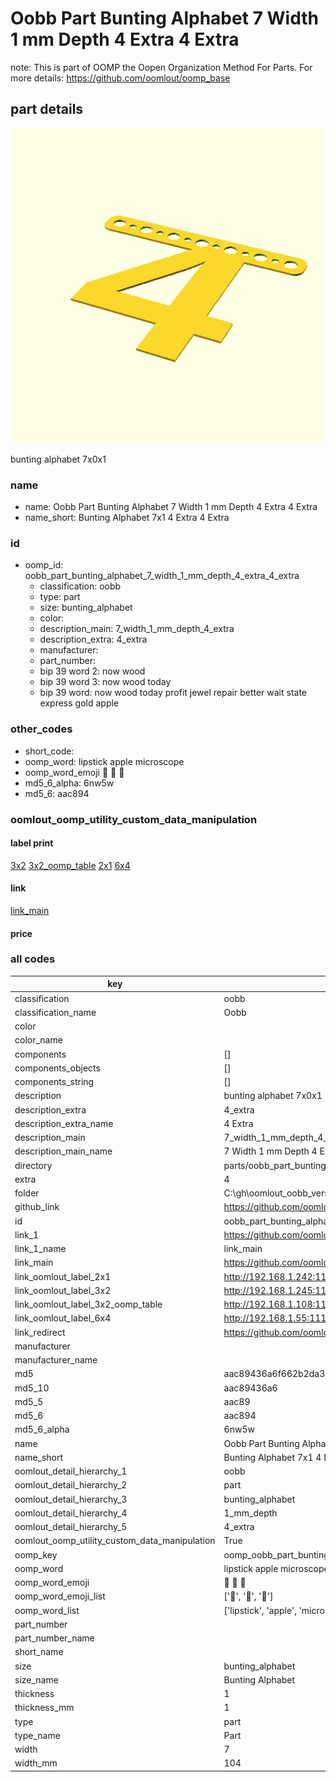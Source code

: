 # Oobb Part Bunting Alphabet 7 Width 1 mm Depth 4 Extra 4 Extra  

note: This is part of OOMP the Oopen Organization Method For Parts. For more details: https://github.com/oomlout/oomp_base

##  part details
  

[![](3dpr.png)](3dpr.png)

bunting alphabet 7x0x1



### name
* name: Oobb Part Bunting Alphabet 7 Width 1 mm Depth 4 Extra 4 Extra
* name_short: Bunting Alphabet 7x1 4 Extra 4 Extra
### id
* oomp_id: oobb_part_bunting_alphabet_7_width_1_mm_depth_4_extra_4_extra
  * classification: oobb
  * type: part
  * size: bunting_alphabet
  * color: 
  * description_main: 7_width_1_mm_depth_4_extra
  * description_extra: 4_extra
  * manufacturer: 
  * part_number: 
  * bip 39 word 2: now wood
  * bip 39 word 3: now wood today
  * bip 39 word: now wood today profit jewel repair better wait state express gold apple

### other_codes
* short_code: 
* oomp_word: lipstick apple microscope
* oomp_word_emoji :lipstick: :apple: :microscope:
* md5_6_alpha: 6nw5w
* md5_6: aac894






### oomlout_oomp_utility_custom_data_manipulation
#### label print
[3x2](http://192.168.1.245:1112/?label=oomp%206nw5w)
[3x2_oomp_table](http://192.168.1.108:1112/?label=oomp%206nw5w)
[2x1](http://192.168.1.242:1112/?label=oomp%206nw5w)
[6x4](http://192.168.1.55:1112/?label=oomp%206nw5w)    

#### link

[link_main](https://github.com/oomlout/oomlout_oobb_version_4_generated_parts/tree/main/navigation_oomp/oobb/part/bunting_alphabet/7_width_1_mm_depth_4_extra/4_extra/part)                              

#### price







### all codes 
| key | value |  
| --- | --- |  
| classification | oobb |  
| classification_name | Oobb |  
| color |  |  
| color_name |  |  
| components | [] |  
| components_objects | [] |  
| components_string | [] |  
| description | bunting alphabet 7x0x1 |  
| description_extra | 4_extra |  
| description_extra_name | 4 Extra |  
| description_main | 7_width_1_mm_depth_4_extra |  
| description_main_name | 7 Width 1 mm Depth 4 Extra |  
| directory | parts/oobb_part_bunting_alphabet_7_width_1_mm_depth_4_extra_4_extra |  
| extra | 4 |  
| folder | C:\gh\oomlout_oobb_version_4_generated_parts\parts\oobb_part_bunting_alphabet_7_width_1_mm_depth_4_extra_4_extra |  
| github_link | https://github.com/oomlout/oomlout_oomp_part_src/tree/main/parts/oobb_part_bunting_alphabet_7_width_1_mm_depth_4_extra_4_extra |  
| id | oobb_part_bunting_alphabet_7_width_1_mm_depth_4_extra_4_extra |  
| link_1 | https://github.com/oomlout/oomlout_oobb_version_4_generated_parts/tree/main/navigation_oomp/oobb/part/bunting_alphabet/7_width_1_mm_depth_4_extra/4_extra/part |  
| link_1_name | link_main |  
| link_main | https://github.com/oomlout/oomlout_oobb_version_4_generated_parts/tree/main/navigation_oomp/oobb/part/bunting_alphabet/7_width_1_mm_depth_4_extra/4_extra/part |  
| link_oomlout_label_2x1 | http://192.168.1.242:1112/?label=oomp%206nw5w |  
| link_oomlout_label_3x2 | http://192.168.1.245:1112/?label=oomp%206nw5w |  
| link_oomlout_label_3x2_oomp_table | http://192.168.1.108:1112/?label=oomp%206nw5w |  
| link_oomlout_label_6x4 | http://192.168.1.55:1112/?label=oomp%206nw5w |  
| link_redirect | https://github.com/oomlout/oomlout_oobb_version_4_generated_parts/tree/main/parts/oobb_bunting_alphabet_07_01_ex_4 |  
| manufacturer |  |  
| manufacturer_name |  |  
| md5 | aac89436a6f662b2da3bfabdc6bf4cb9 |  
| md5_10 | aac89436a6 |  
| md5_5 | aac89 |  
| md5_6 | aac894 |  
| md5_6_alpha | 6nw5w |  
| name | Oobb Part Bunting Alphabet 7 Width 1 mm Depth 4 Extra 4 Extra |  
| name_short | Bunting Alphabet 7x1 4 Extra 4 Extra |  
| oomlout_detail_hierarchy_1 | oobb |  
| oomlout_detail_hierarchy_2 | part |  
| oomlout_detail_hierarchy_3 | bunting_alphabet |  
| oomlout_detail_hierarchy_4 | 1_mm_depth |  
| oomlout_detail_hierarchy_5 | 4_extra |  
| oomlout_oomp_utility_custom_data_manipulation | True |  
| oomp_key | oomp_oobb_part_bunting_alphabet_7_width_1_mm_depth_4_extra_4_extra |  
| oomp_word | lipstick apple microscope |  
| oomp_word_emoji | :lipstick: :apple: :microscope: |  
| oomp_word_emoji_list | [':lipstick:', ':apple:', ':microscope:'] |  
| oomp_word_list | ['lipstick', 'apple', 'microscope'] |  
| part_number |  |  
| part_number_name |  |  
| short_name |  |  
| size | bunting_alphabet |  
| size_name | Bunting Alphabet |  
| thickness | 1 |  
| thickness_mm | 1 |  
| type | part |  
| type_name | Part |  
| width | 7 |  
| width_mm | 104 |  
